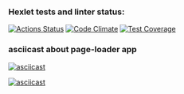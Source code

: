 ### Hexlet tests and linter status:
[![Actions Status](https://github.com/michaeldobosh/backend-project-4/actions/workflows/hexlet-check.yml/badge.svg)](https://github.com/michaeldobosh/backend-project-4/actions)
[![Code Climate](https://api.codeclimate.com/v1/badges/d08ec64035fe891791c5/maintainability)](https://codeclimate.com/github/michaeldobosh/backend-project-4/maintainability)
[![Test Coverage](https://api.codeclimate.com/v1/badges/d08ec64035fe891791c5/test_coverage)](https://codeclimate.com/github/michaeldobosh/backend-project-4/test_coverage)

### asciicast about page-loader app
[![asciicast](https://asciinema.org/a/afNqtDjmUFJwpMqRPNhKntN7z.svg)](https://asciinema.org/a/afNqtDjmUFJwpMqRPNhKntN7z)

[![asciicast](https://asciinema.org/a/oSzmsmAdGiUSjPpqQBGUmOCLt.svg)](https://asciinema.org/a/oSzmsmAdGiUSjPpqQBGUmOCLt)